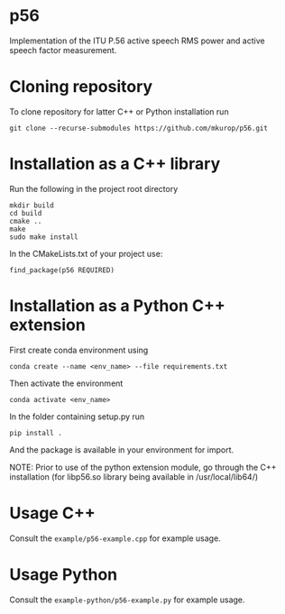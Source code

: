 # p56
Implementation of the ITU P.56 active speech RMS power and active speech factor measurement.

# Cloning repository
To clone repository for latter C++ or Python installation run

```
git clone --recurse-submodules https://github.com/mkurop/p56.git
```

# Installation as a C++ library
Run the following in the project root directory

```
mkdir build
cd build
cmake ..
make 
sudo make install
```

In the CMakeLists.txt of your project use:

```
find_package(p56 REQUIRED)
```

# Installation as a Python C++ extension

First create conda environment using

```
conda create --name <env_name> --file requirements.txt
```

Then activate the environment

```
conda activate <env_name>
```

In the folder containing setup.py run

```
pip install .
```

And the package is available in your environment for import.

NOTE: Prior to use of the python extension module, go through the C++ installation (for libp56.so library being available in /usr/local/lib64/)

# Usage C++
Consult the `example/p56-example.cpp` for example usage.

# Usage Python
Consult the `example-python/p56-example.py` for example usage.
